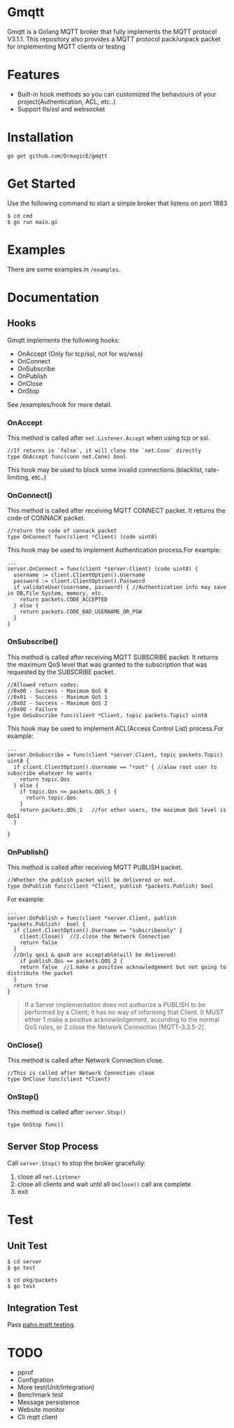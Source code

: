 # Gmqtt
Gmqtt is a Golang MQTT broker that fully implements the MQTT protocol V3.1.1.
This repository also provides a MQTT protocol pack/unpack packet for implementing MQTT clients or testing

# Features
* Built-in hook methods so you can customized the behaviours of your project(Authentication, ACL, etc..)
* Support tls/ssl and websocket


# Installation
```go get github.com/DrmagicE/gmqtt```

# Get Started
Use the following command to start a simple broker that listens on port 1883
```
$ cd cmd
$ go run main.go
```
# Examples
There are some examples in `/examples`. 

# Documentation

## Hooks
Gmqtt implements the following hooks:
* OnAccept  (Only for tcp/ssl, not for ws/wss)
* OnConnect 
* OnSubscribe
* OnPublish
* OnClose
* OnStop

See /examples/hook for more detail.

### OnAccept
This method is called after  `net.Listener.Accept` when using tcp or ssl.

```
//If returns is `false`, it will close the `net.Conn` directly
type OnAccept func(conn net.Conn) bool
```
This hook may be used to block some invalid connections.(blacklist, rate-limiting, etc..) 

### OnConnect()
This method is called after receiving MQTT CONNECT packet.
It returns the code of CONNACK packet.
```
//return the code of connack packet
type OnConnect func(client *Client) (code uint8)
```
This hook may be used to implement  Authentication process.For example:
```
...
server.OnConnect = func(client *server.Client) (code uint8) {
  username := client.ClientOption().Username
  password := client.ClientOption().Password
  if validateUser(username, password) { //Authentication info may save in DB,File System, memory, etc.
    return packets.CODE_ACCEPTED
  } else {
    return packets.CODE_BAD_USERNAME_OR_PSW
  }
}

```
### OnSubscribe()
This method is called after receiving MQTT SUBSCRIBE packet.
It returns the maximum QoS level that was granted to the subscription that was requested by the SUBSCRIBE packet.
```
//Allowed return codes:
//0x00 - Success - Maximum QoS 0
//0x01 - Success - Maximum QoS 1
//0x02 - Success - Maximum QoS 2
//0x80 - Failure
type OnSubscribe func(client *Client, topic packets.Topic) uint8
```
This hook may be used to implement  ACL(Access Control List) process.For example:
```
...
server.OnSubscribe = func(client *server.Client, topic packets.Topic) uint8 {
  if client.ClientOption().Username == "root" { //alow root user to subscribe whatever he wants
    return topic.Qos
  } else {
    if topic.Qos <= packets.QOS_1 {
      return topic.Qos
    }
    return packets.QOS_1   //for other users, the maximum QoS level is QoS1
  }
  
}
```

### OnPublish()
This method is called after receiving MQTT PUBLISH packet.
```
//Whether the publish packet will be delivered or not.
type OnPublish func(client *Client, publish *packets.Publish) bool
```
For example:
```
...
server.OnPublish = func(client *server.Client, publish *packets.Publish)  bool {
  if client.ClientOption().Username == "subscribeonly" {
    client.Close()  //2.close the Network Connection
    return false
  }
  //Only qos1 & qos0 are acceptable(will be delivered)
	if publish.Qos == packets.QOS_2 {
    return false  //1.make a positive acknowledgement but not going to distribute the packet
  }
  return true
}
```
>If a Server implementation does not authorize a PUBLISH to be performed by a Client; it has no way of informing that Client. It MUST either 1.make a positive acknowledgement, according to the normal QoS rules, or 2.close the Network Connection [MQTT-3.3.5-2].

### OnClose()
This method is called after Network Connection close.
```
//This is called after Network Connection close
type OnClose func(client *Client)
```

### OnStop()
This method is called after `server.Stop()`
```
type OnStop func()
```

## Server Stop Process
Call `server.Stop()` to stop the broker gracefully:
1. close all `net.Listener`
2. close all clients and wait until all `OnClose()` call are  complete
3. exit

# Test
## Unit Test
```
$ cd server
$ go test 
```
```
$ cd pkg/packets
$ go test
```
## Integration Test
Pass [paho.mqtt.testing](https://github.com/eclipse/paho.mqtt.testing).

# TODO
* pprof
* Configration
* More test(Unit/Integration)
* Benchmark test
* Message persistence
* Website monitor
* Cli mqtt client




